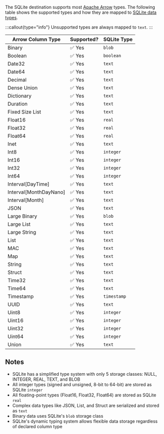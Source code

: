 The SQLite destination supports most [Apache Arrow](https://arrow.apache.org/docs/index.html)
types. The following table shows the supported types and how they are mapped
to [SQLite data types](https://www.sqlite.org/datatype3.html).

:::callout{type="info"}
Unsupported types are always mapped to `text`.
:::

| Arrow Column Type      | Supported? | SQLite Type |
|------------------------|------------|-------------|
| Binary                 | ✅ Yes      | `blob`      |
| Boolean                | ✅ Yes      | `boolean`   |
| Date32                 | ✅ Yes      | `text`      |
| Date64                 | ✅ Yes      | `text`      |
| Decimal                | ✅ Yes      | `text`      |
| Dense Union            | ✅ Yes      | `text`      |
| Dictionary             | ✅ Yes      | `text`      |
| Duration               | ✅ Yes      | `text`      |
| Fixed Size List        | ✅ Yes      | `text`      |
| Float16                | ✅ Yes      | `real`      |
| Float32                | ✅ Yes      | `real`      |
| Float64                | ✅ Yes      | `real`      |
| Inet                   | ✅ Yes      | `text`      |
| Int8                   | ✅ Yes      | `integer`   |
| Int16                  | ✅ Yes      | `integer`   |
| Int32                  | ✅ Yes      | `integer`   |
| Int64                  | ✅ Yes      | `integer`   |
| Interval[DayTime]      | ✅ Yes      | `text`      |
| Interval[MonthDayNano] | ✅ Yes      | `text`      |
| Interval[Month]        | ✅ Yes      | `text`      |
| JSON                   | ✅ Yes      | `text`      |
| Large Binary           | ✅ Yes      | `blob`      |
| Large List             | ✅ Yes      | `text`      |
| Large String           | ✅ Yes      | `text`      |
| List                   | ✅ Yes      | `text`      |
| MAC                    | ✅ Yes      | `text`      |
| Map                    | ✅ Yes      | `text`      |
| String                 | ✅ Yes      | `text`      |
| Struct                 | ✅ Yes      | `text`      |
| Time32                 | ✅ Yes      | `text`      |
| Time64                 | ✅ Yes      | `text`      |
| Timestamp              | ✅ Yes      | `timestamp` |
| UUID                   | ✅ Yes      | `text`      |
| Uint8                  | ✅ Yes      | `integer`   |
| Uint16                 | ✅ Yes      | `integer`   |
| Uint32                 | ✅ Yes      | `integer`   |
| Uint64                 | ✅ Yes      | `integer`   |
| Union                  | ✅ Yes      | `text`      |

## Notes

- SQLite has a simplified type system with only 5 storage classes: NULL, INTEGER, REAL, TEXT, and BLOB
- All integer types (signed and unsigned, 8-bit to 64-bit) are stored as SQLite `integer`
- All floating-point types (Float16, Float32, Float64) are stored as SQLite `real`
- Complex data types like JSON, List, and Struct are serialized and stored as `text`
- Binary data uses SQLite's `blob` storage class
- SQLite's dynamic typing system allows flexible data storage regardless of declared column type